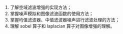 1. 了解空域滤波增强的实现方法；
2. 掌握噪声模拟和图像滤波函数的使用方法；
3. 掌握均值滤波器、中值滤波器噪声进行滤波处理的方法；
4. 理解 sobel 算子和 laplacian 算子对图像增强的理解。
